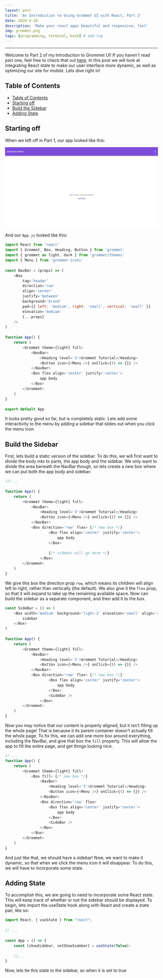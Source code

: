 ```yaml
---
layout: post
title: 'An Introduction to Using Grommet UI with React, Part 2'
date: 2020-4-10
description: 'Make your react apps beautiful and responsive, fast'
img: grommet.png
tags: [programming, terminal, bash] # add tag
---
```


---

Welcome to Part 2 of my Introduction to Grommet UI! If you haven't read part one, feel free to check that out [here](https://shanelonergan.github.io/grommet/). In this post we will look at integrating React state to make our user interface more dynamic, as well as optimizing our site for mobile. Lets dive right in!

## Table of Contents

- [Table of Contents](#table-of-contents)
- [Starting off](#starting-off)
- [Build the Sidebar](#build-the-sidebar)
- [Adding State](#adding-state)

## Starting off

When we left off in Part 1, our app looked like this:

![grommet starting page](../assets/img/grommet-starting-page.png)

And our `App.js` looked like this:

```js
import React from 'react'
import { Grommet, Box, Heading, Button } from 'grommet'
import { grommet as light, dark } from 'grommet/themes'
import { Menu } from 'grommet-icons'

const NavBar = (props) => (
    <Box
        tag='header'
        direction='row'
        align='center'
        justify='between'
        background='brand'
        pad={{ left: 'medium', right: 'small', vertical: 'small' }}
        elevation='medium'
        {...props}
    />
)

function App() {
    return (
        <Grommet theme={light} full>
            <NavBar>
                <Heading level='3'>Grommet Tutorial</Heading>
                <Button icon={<Menu />} onClick={() => {}} />
            </NavBar>
            <Box flex align='center' justify='center'>
                app body
            </Box>
        </Grommet>
    )
}

export default App
```

It looks pretty good so far, but is completely static. Lets add some interactivity to the menu by adding a sidebar that slides out when you click the menu icon.

## Build the Sidebar

First, lets build a static version of the sidebar. To do this, we will first want to divide the body into to parts, the app body and the sidebar. We only want to divide the area beneath the NavBar though, so lets create a new box where we can put both the app body and sidebar:

```js
///...

function App() {
    return (
        <Grommet theme={light} full>
            <NavBar>
                <Heading level='3'>Grommet Tutorial</Heading>
                <Button icon={<Menu />} onClick={() => {}} />
            </NavBar>
            <Box direction='row' flex> {/* new box */}
                    <Box flex align='center' justify='center'>
                        app body
                    </Box>

                    {/* sidebar will go here */}
                </Box>
        </Grommet>
    )
}
```

We give this box the direction prop `row`, which means its children will align left to right, rather than vertically (the default). We also give it the `flex` prop, so that it will expand to take up the remaining available space. Now can build the sidebar as a separate component, and then add it to the box.

```js
const SideBar = () => (
	<Box width='medium' background='light-2' elevation='small' align='center' justify='center'>
		sidebar
	</Box>
)

function App() {
    return (
        <Grommet theme={light} full>
            <NavBar>
                <Heading level='3'>Grommet Tutorial</Heading>
                <Button icon={<Menu />} onClick={() => {}} />
            </NavBar>
            <Box direction='row' flex> {/* new box */}
                    <Box flex align='center' justify='center'>
                        app body
                    </Box>
                    <SideBar />
                </Box>
        </Grommet>
    )
}
```

Now you may notice that our content is properly aligned, but it isn't filling up the whole page! That is because it its parent container doesn't actually fill the whole page. To fix this, we can add one more box around everything, including the NavBar, and give that box the `fill` property. This will allow the app to fill the entire page, and get things looking nice.

```js
// ...
function App() {
    return (
        <Grommet theme={light} full>
            <Box fill> {/* new box */}
                <NavBar>
                    <Heading level='3'>Grommet Tutorial</Heading>
                    <Button icon={<Menu />} onClick={() => {}} />
                </NavBar>
                <Box direction='row' flex>
                    <Box flex align='center' justify='center'>
                        app body
                    </Box>
                    <SideBar />
                </Box>
            </Box>
        </Grommet>
    )
}
```

And just like that, we should have a sidebar! Now, we want to make it dynamic, so that when we click the menu icon it will disappear. To do this, we will have to incorporate some state.

## Adding State

To accomplish this, we are going to need to incorporate some React state. This will keep track of whether or not the sidebar should be displayed. To begin, lets import the useState hook along with React and create a state pair, like so:

```js
import React, { useState } from "react";

// ...

const App = () => {
    const [showSidebar, setShowSidebar] = useState(false);

    //...
}
```

Now, lets tie this state to the sidebar, so when it is set to true
